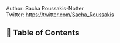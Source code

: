                                 
 Author: Sacha Roussakis-Notter    
 Twitter: https://twitter.com/Sacha_Roussakis
## 📖 Table of Contents

